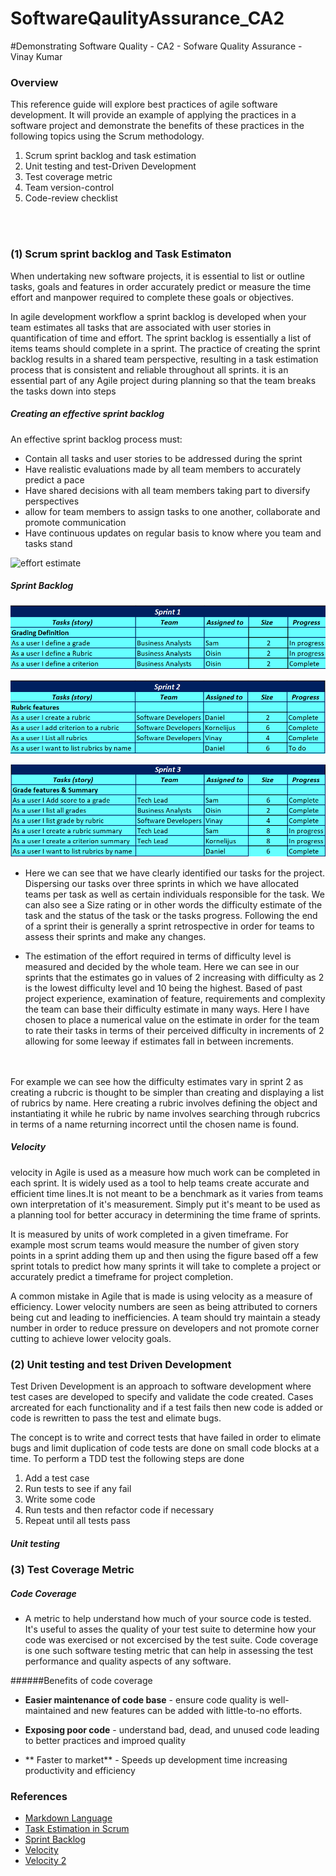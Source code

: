 # SoftwareQaulityAssurance_CA2

#Demonstrating Software Quality - CA2 - Sofware Quality Assurance - Vinay Kumar 

### Overview 

This reference guide will explore best practices of agile software development. It will provide an example of applying the practices in a software project and demonstrate the benefits of these practices in the following topics using the Scrum methodology.

1. Scrum sprint backlog and task estimation 
2. Unit testing and test-Driven Development 
3. Test coverage metric 
4. Team version-control
5. Code-review checklist

<br><br>

### (1) Scrum sprint backlog and Task Estimaton 

When undertaking new software projects, it is essential to list or outline tasks, goals and features in order accurately predict or measure the time effort and manpower required to complete these goals or objectives. 

In agile development workflow a sprint backlog is developed when your team estimates all tasks that are associated with user stories in quantification of time and effort. The sprint backlog is essentially a list of items teams should complete in a sprint. The practice of creating the sprint backlog results in a shared team perspective, resulting in a task estimation process that is consistent and reliable throughout all sprints. 
it is an essential part of any Agile project during planning so that the team breaks the tasks down into steps 

##### Creating an effective sprint backlog
An effective sprint backlog process must: 
* Contain all tasks and user stories to be addressed during the sprint 
* Have realistic evaluations made by all team members to accurately predict a pace
* Have shared decisions with all team members taking part to diversify perspectives 
* allow for team members to assign tasks to one another, collaborate and promote   communication
* Have continuous updates on regular basis to know where you team and tasks stand


![effort estimate](images/effort_estimat.png)

##### Sprint Backlog

![Sprint 1](images/S1.PNG)
<br>


![Sprint 2](images/S2.PNG)
<br>


![Sprint 3](images/S3.PNG)
<br>

* Here we can see that we have clearly identified our tasks for the project. Dispersing our tasks over three sprints in which we have allocated teams per task as well as certain individuals responsible for the task. We can also see a Size rating or in other words the difficulty estimate of the task and the status of the task or the tasks progress. Following the end of a sprint their is generally a sprint retrospective in order for teams to assess their sprints and make any changes. 

* The estimation of the effort required in terms of difficulty level is measured and decided by the whole team. Here we can see in our sprints that the estimates go in values of 2 increasing with difficulty as 2 is the lowest difficulty level and 10 being the highest. Based of past project experience, examination of feature, requirements and complexity the team can base their difficulty estimate in many ways. Here I have chosen to place a numerical value on the estimate in order for the team to rate their tasks in terms of their perceived difficulty in increments of 2 allowing for some leeway if estimates fall in between increments. 
<br>
<br>
For example we can see how the difficulty estimates vary in sprint 2 as creating a rubcric is thought to be simpler than creating and displaying a list of rubrics by name. Here creating a rubric involves defining the object and instantiating it while he rubric by name involves searching through rubcrics in terms of a name returning incorrect until the chosen name is found.  

##### Velocity 
velocity in Agile is used as a measure how much work can be completed in each sprint. It is widely used as a tool to help  teams create accurate and efficient time lines.It is not meant to be a benchmark as it varies from teams own interpretation of it's measurement. Simply put it's meant to be used as a planning tool for better accuracy in determining the time frame of sprints.

It is measured by units of work completed in a given timeframe. For example most scrum teams would measure the number of given story points in a sprint adding them up and then using the figure based off a few sprint totals to predict how many sprints it will take to complete a project or accurately predict a timeframe for project completion. 

A common mistake in Agile that is made is using velocity as a measure of efficiency. Lower velocity numbers are seen as being attributed to corners being cut and leading to inefficiencies. A team should try maintain a steady number in order to reduce pressure on developers and not promote corner cutting to achieve lower velocity goals. 

### (2) Unit testing and test Driven Development 
Test Driven Development is an approach to software development where test cases are developed to specify and validate the code created. Cases arcreated for each functionality and if a test fails then new code is added or code is rewritten to pass the test and elimate bugs. 

The concept is to write and correct tests that have failed in order to elimate bugs and limit duplication of code tests are done on small code blocks at a time. To perform a TDD test the following steps are done 
<br>

1. Add a test case 
2. Run tests to see if any fail
3. Write some code
4. Run tests and then refactor code if necessary
5. Repeat until all tests pass


##### Unit testing 

### (3) Test Coverage Metric

##### Code Coverage 
* A metric to help understand how much of your source code is tested. It's useful to asses the quality of your test suite to determine how your code was exercised or not excercised by the test suite. Code coverage is one such software testing metric that can help in assessing the test performance and quality aspects of any software.

######Benefits of code coverage
* **Easier maintenance of code base** -  ensure code quality is well-maintained and new features can be added with little-to-no efforts.

* **Exposing poor code** - understand bad, dead, and unused code leading to better practices and improed quality

* ** Faster to market** - Speeds up development time increasing productivity and efficiency 



### References 

- [Markdown Language](https://www.markdownguide.org/basic-syntax/)
- [Task Estimation in Scrum](https://www.projectmanagement.com/blog/blogPostingView.cfm?blogPostingID=46054&thisPageURL=/blog-post/46054/Task-Estimation-with-Scrum#_=_)
- [Sprint Backlog](https://www.sealights.io/sprint-velocity/the-sprint-backlog-why-its-important-and-how-to-make-it-great/)
- [Velocity](https://www.planview.com/resources/articles/lkdc-velocity-agile/#:~:text=Velocity%20in%20Agile%20is%20a,iterations%2C%20sprints%2C%20or%20weeks.)
- [Velocity 2](https://www.agilealliance.org/glossary/velocity)